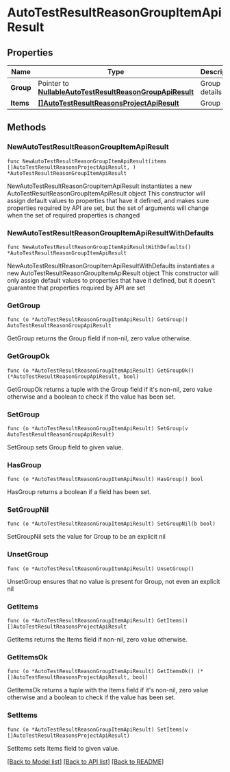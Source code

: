 # AutoTestResultReasonGroupItemApiResult

## Properties

Name | Type | Description | Notes
------------ | ------------- | ------------- | -------------
**Group** | Pointer to [**NullableAutoTestResultReasonGroupApiResult**](AutoTestResultReasonGroupApiResult.md) | Group details | [optional] 
**Items** | [**[]AutoTestResultReasonsProjectApiResult**](AutoTestResultReasonsProjectApiResult.md) | Group data | 

## Methods

### NewAutoTestResultReasonGroupItemApiResult

`func NewAutoTestResultReasonGroupItemApiResult(items []AutoTestResultReasonsProjectApiResult, ) *AutoTestResultReasonGroupItemApiResult`

NewAutoTestResultReasonGroupItemApiResult instantiates a new AutoTestResultReasonGroupItemApiResult object
This constructor will assign default values to properties that have it defined,
and makes sure properties required by API are set, but the set of arguments
will change when the set of required properties is changed

### NewAutoTestResultReasonGroupItemApiResultWithDefaults

`func NewAutoTestResultReasonGroupItemApiResultWithDefaults() *AutoTestResultReasonGroupItemApiResult`

NewAutoTestResultReasonGroupItemApiResultWithDefaults instantiates a new AutoTestResultReasonGroupItemApiResult object
This constructor will only assign default values to properties that have it defined,
but it doesn't guarantee that properties required by API are set

### GetGroup

`func (o *AutoTestResultReasonGroupItemApiResult) GetGroup() AutoTestResultReasonGroupApiResult`

GetGroup returns the Group field if non-nil, zero value otherwise.

### GetGroupOk

`func (o *AutoTestResultReasonGroupItemApiResult) GetGroupOk() (*AutoTestResultReasonGroupApiResult, bool)`

GetGroupOk returns a tuple with the Group field if it's non-nil, zero value otherwise
and a boolean to check if the value has been set.

### SetGroup

`func (o *AutoTestResultReasonGroupItemApiResult) SetGroup(v AutoTestResultReasonGroupApiResult)`

SetGroup sets Group field to given value.

### HasGroup

`func (o *AutoTestResultReasonGroupItemApiResult) HasGroup() bool`

HasGroup returns a boolean if a field has been set.

### SetGroupNil

`func (o *AutoTestResultReasonGroupItemApiResult) SetGroupNil(b bool)`

 SetGroupNil sets the value for Group to be an explicit nil

### UnsetGroup
`func (o *AutoTestResultReasonGroupItemApiResult) UnsetGroup()`

UnsetGroup ensures that no value is present for Group, not even an explicit nil
### GetItems

`func (o *AutoTestResultReasonGroupItemApiResult) GetItems() []AutoTestResultReasonsProjectApiResult`

GetItems returns the Items field if non-nil, zero value otherwise.

### GetItemsOk

`func (o *AutoTestResultReasonGroupItemApiResult) GetItemsOk() (*[]AutoTestResultReasonsProjectApiResult, bool)`

GetItemsOk returns a tuple with the Items field if it's non-nil, zero value otherwise
and a boolean to check if the value has been set.

### SetItems

`func (o *AutoTestResultReasonGroupItemApiResult) SetItems(v []AutoTestResultReasonsProjectApiResult)`

SetItems sets Items field to given value.



[[Back to Model list]](../README.md#documentation-for-models) [[Back to API list]](../README.md#documentation-for-api-endpoints) [[Back to README]](../README.md)


